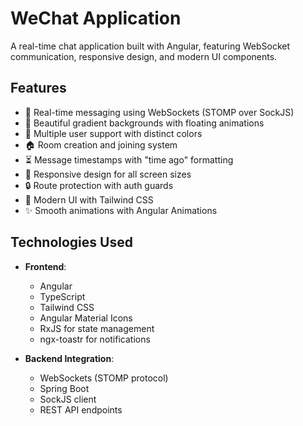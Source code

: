 #  WeChat Application


A real-time chat application built with Angular, featuring WebSocket communication, responsive design, and modern UI components.

## Features

- 🚀 Real-time messaging using WebSockets (STOMP over SockJS)
- 🎨 Beautiful gradient backgrounds with floating animations
- 👥 Multiple user support with distinct colors
- 🏠 Room creation and joining system
- ⏳ Message timestamps with "time ago" formatting
- 📱 Responsive design for all screen sizes
- 🔒 Route protection with auth guards
- 💅 Modern UI with Tailwind CSS
- ✨ Smooth animations with Angular Animations

## Technologies Used

- **Frontend**:
  - Angular 
  - TypeScript
  - Tailwind CSS
  - Angular Material Icons
  - RxJS for state management
  - ngx-toastr for notifications

- **Backend Integration**:
  - WebSockets (STOMP protocol)
  - Spring Boot
  - SockJS client
  - REST API endpoints
